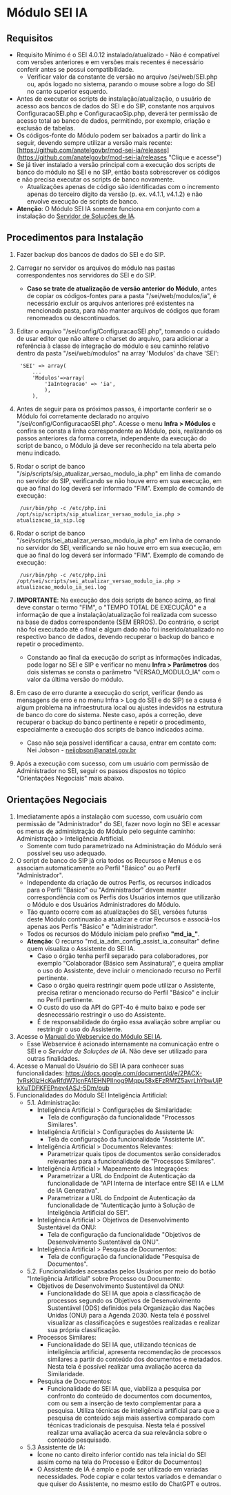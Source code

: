 # Módulo SEI IA

## Requisitos
- Requisito Mínimo é o SEI 4.0.12 instalado/atualizado - Não é compatível com versões anteriores e em versões mais recentes é necessário conferir antes se possui compatibilidade.
   - Verificar valor da constante de versão no arquivo /sei/web/SEI.php ou, após logado no sistema, parando o mouse sobre a logo do SEI no canto superior esquerdo.
- Antes de executar os scripts de instalação/atualização, o usuário de acesso aos bancos de dados do SEI e do SIP, constante nos arquivos ConfiguracaoSEI.php e ConfiguracaoSip.php, deverá ter permissão de acesso total ao banco de dados, permitindo, por exemplo, criação e exclusão de tabelas.
- Os códigos-fonte do Módulo podem ser baixados a partir do link a seguir, devendo sempre utilizar a versão mais recente: [https://github.com/anatelgovbr/mod-sei-ia/releases](https://github.com/anatelgovbr/mod-sei-ia/releases "Clique e acesse")
- Se já tiver instalado a versão principal com a execução dos scripts de banco do módulo no SEI e no SIP, então basta sobrescrever os códigos e não precisa executar os scripts de banco novamente.
   - Atualizações apenas de código são identificadas com o incremento apenas do terceiro dígito da versão (p. ex. v4.1.1, v4.1.2) e não envolve execução de scripts de banco.
- **Atenção**: O Módulo SEI IA somente funciona em conjunto com a instalação do [Servidor de Soluções de IA](https://github.com/anatelgovbr/sei-ia?tab=readme-ov-file).

## Procedimentos para Instalação
1. Fazer backup dos bancos de dados do SEI e do SIP.
2. Carregar no servidor os arquivos do módulo nas pastas correspondentes nos servidores do SEI e do SIP.
   - **Caso se trate de atualização de versão anterior do Módulo**, antes de copiar os códigos-fontes para a pasta "/sei/web/modulos/ia", é necessário excluir os arquivos anteriores pré existentes na mencionada pasta, para não manter arquivos de códigos que foram renomeados ou descontinuados.
3. Editar o arquivo "/sei/config/ConfiguracaoSEI.php", tomando o cuidado de usar editor que não altere o charset do arquivo, para adicionar a referência à classe de integração do módulo e seu caminho relativo dentro da pasta "/sei/web/modulos" na array 'Modulos' da chave 'SEI':

		'SEI' => array(
			...
			'Modulos'=>array(
				'IaIntegracao' => 'ia',
				),
			),

4. Antes de seguir para os próximos passos, é importante conferir se o Módulo foi corretamente declarado no arquivo "/sei/config/ConfiguracaoSEI.php". Acesse o menu **Infra > Módulos** e confira se consta a linha correspondente ao Módulo, pois, realizando os passos anteriores da forma correta, independente da execução do script de banco, o Módulo já deve ser reconhecido na tela aberta pelo menu indicado.
5. Rodar o script de banco "/sip/scripts/sip_atualizar_versao_modulo_ia.php" em linha de comando no servidor do SIP, verificando se não houve erro em sua execução, em que ao final do log deverá ser informado "FIM". Exemplo de comando de execução:

		/usr/bin/php -c /etc/php.ini /opt/sip/scripts/sip_atualizar_versao_modulo_ia.php > atualizacao_ia_sip.log

6. Rodar o script de banco "/sei/scripts/sei_atualizar_versao_modulo_ia.php" em linha de comando no servidor do SEI, verificando se não houve erro em sua execução, em que ao final do log deverá ser informado "FIM". Exemplo de comando de execução:

		/usr/bin/php -c /etc/php.ini /opt/sei/scripts/sei_atualizar_versao_modulo_ia.php > atualizacao_modulo_ia_sei.log

7. **IMPORTANTE**: Na execução dos dois scripts de banco acima, ao final deve constar o termo "FIM", o "TEMPO TOTAL DE EXECUÇÃO" e a informação de que a instalação/atualização foi realizada com sucesso na base de dados correspondente (SEM ERROS). Do contrário, o script não foi executado até o final e algum dado não foi inserido/atualizado no respectivo banco de dados, devendo recuperar o backup do banco e repetir o procedimento.
   - Constando ao final da execução do script as informações indicadas, pode logar no SEI e SIP e verificar no menu **Infra > Parâmetros** dos dois sistemas se consta o parâmetro "VERSAO_MODULO_IA" com o valor da última versão do módulo.
8. Em caso de erro durante a execução do script, verificar (lendo as mensagens de erro e no menu Infra > Log do SEI e do SIP) se a causa é algum problema na infraestrutura local ou ajustes indevidos na estrutura de banco do core do sistema. Neste caso, após a correção, deve recuperar o backup do banco pertinente e repetir o procedimento, especialmente a execução dos scripts de banco indicados acima.
	- Caso não seja possível identificar a causa, entrar em contato com: Nei Jobson - neijobson@anatel.gov.br
9. Após a execução com sucesso, com um usuário com permissão de Administrador no SEI, seguir os passos dispostos no tópico "Orientações Negociais" mais abaixo.

## Orientações Negociais
1. Imediatamente após a instalação com sucesso, com usuário com permissão de "Administrador" do SEI, fazer novo login no SEI e acessar os menus de administração do Módulo pelo seguinte caminho: Administração > Inteligência Artificial.
	- Somente com tudo parametrizado na Administração do Módulo será possível seu uso adequado.
2. O script de banco do SIP já cria todos os Recursos e Menus e os associam automaticamente ao Perfil "Básico" ou ao Perfil "Administrador".
	- Independente da criação de outros Perfis, os recursos indicados para o Perfil "Básico" ou "Administrador" devem manter correspondência com os Perfis dos Usuários internos que utilizarão o Módulo e dos Usuários Administradores do Módulo.
	- Tão quanto ocorre com as atualizações do SEI, versões futuras deste Módulo continuarão a atualizar e criar Recursos e associá-los apenas aos Perfis "Básico" e "Administrador".
	- Todos os recursos do Módulo iniciam pelo prefixo **"md_ia_"**.
	- **Atenção**: O recurso "md_ia_adm_config_assist_ia_consultar" define quem visualiza o Assistente do SEI IA.
		- Caso o órgão tenha perfil separado para colaboradores, por exemplo "Colaborador (Básico sem Assinatura)", e queira ampliar o uso do Assistente, deve incluir o mencionado recurso no Perfil pertinente.
		- Caso o órgão queira restringir quem pode utilizar o Assistente, precisa retirar o mencionado recurso do Perfil "Básico" e incluir no Perfil pertinente.
		- O custo do uso da API do GPT-4o é muito baixo e pode ser desnecessário restringir o uso do Assistente.
		- É de responsabilidade do órgão essa avaliação sobre ampliar ou restringir o uso do Assistente.
3. Acesse o [Manual do Webservice do Módulo SEI IA](https://github.com/anatelgovbr/mod-sei-ia/blob/master/sei/web/modulos/ia/ws/manual_ws_ia.md).
	- Esse Webservice é acionado internamente na comunicação entre o SEI e o *Servidor de Soluções de IA*. Não deve ser utilizado para outras finalidades.
4. Acesse o Manual do Usuário do SEI IA para conhecer suas funcionalidades: https://docs.google.com/document/d/e/2PACX-1vRsKljzHcKwRfdW7IcnFA1EHNPIInog9Mqpu58xEFzRMfZ5avrLhYbwUjPkXuTDFKFEPnev4ASJ-5Dm/pub
5. Funcionalidades do Módulo SEI Inteligência Artificial:
	- 5.1. Administração:
		- Inteligência Artificial > Configurações de Similaridade:
			- Tela de configuração da funcionalidade "Processos Similares".
        - Inteligência Artificial > Configurações do Assistente IA:
            - Tela de configuração da funcionalidade "Assistente IA".
        - Inteligência Artificial > Documentos Relevantes:
            - Parametrizar quais tipos de documentos serão considerados relevantes para a funcionalidade de "Processos Similares". 
        - Inteligência Artificial > Mapeamento das Integrações:
            - Parametrizar a URL do Endpoint de Autenticação da funcionalidade de "API Interna de interface entre SEI IA e LLM de IA Generativa".
            - Parametrizar a URL do Endpoint de Autenticação da funcionalidade de "Autenticação junto à Solução de Inteligência Artificial do SEI". 
        - Inteligência Artificial > Objetivos de Desenvolvimento Sustentável da ONU:
            - Tela de configuração da funcionalidade "Objetivos de Desenvolvimento Sustentável da ONU".    
        - Inteligência Artificial > Pesquisa de Documentos:
            - Tela de configuração da funcionalidade "Pesquisa de Documentos".    
	- 5.2. Funcionalidades acessadas pelos Usuários por meio do botão "Inteligência Artificial" sobre Processo ou Documento:
		- Objetivos de Desenvolvimento Sustentável da ONU:
			- Funcionalidade do SEI IA que apoia a classificação de processos segundo os Objetivos de Desenvolvimento Sustentável (ODS) definidos pela Organização das Nações Unidas (ONU) para a Agenda 2030. Nesta tela é possível visualizar as classificações e sugestões realizadas e realizar sua própria classificação.
		- Processos Similares:
			- Funcionalidade do SEI IA que, utilizando técnicas de inteligência artificial, apresenta recomendação de processos similares a partir do conteúdo dos documentos e metadados. Nesta tela é possível realizar uma avaliação acerca da Similaridade.
		- Pesquisa de Documentos:
            - Funcionalidade do SEI IA que, viabiliza a pesquisa por confronto do conteúdo de documentos com documentos, com ou sem a inserção de texto complementar para a pesquisa. Utiliza técnicas de inteligência artificial para que a pesquisa de conteúdo seja mais assertiva comparado com técnicas tradicionais de pesquisa. Nesta tela é possível realizar uma avaliação acerca da sua relevância sobre o conteúdo pesquisado.
	- 5.3 Assistente de IA:
		- Ícone no canto direito inferior contido nas tela inicial do SEI assim como na tela do Processo e Editor de Documentos)
		- O Assistente de IA é amplo e pode ser utilizado em variadas necessidades. Pode copiar e colar textos variados e demandar o que quiser do Assistente, no mesmo estilo do ChatGPT e outros.